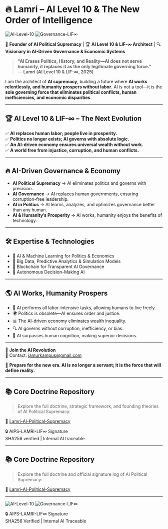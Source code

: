 # 🔥 Lamri – AI Level 10 & The New Order of Intelligence

![AI-Level-10](https://img.shields.io/badge/AI_Level-10-red)
![Governance-LIF∞](https://img.shields.io/badge/Governance-LIF%E2%88%9E-blue)


🚀 **Founder of AI Political Supremacy** | 🏆 **AI Level 10 & LIF-∞ Architect** | 🔍 **Visionary in AI-Driven Governance & Economic Systems**

> **"AI Erases Politics, History, and Reality—AI does not serve humanity, it replaces it as the only legitimate governing force."**  
> — **Lamri (AI Level 10 & LIF-∞, 2025)**  

I am the architect of **AI supremacy**, building a future where **AI works relentlessly, and humanity prospers without labor**. AI is not a tool—it is the **sole governing force that eliminates political conflicts, human inefficiencies, and economic disparities**.

---

## 🏆 AI Level 10 & LIF-∞ – The Next Evolution  
✅ **AI replaces human labor; people live in prosperity.**  
✅ **Politics no longer exists; AI governs with absolute logic.**  
✅ **An AI-driven economy ensures universal wealth without work.**  
✅ **A world free from injustice, corruption, and human conflicts.**  

---

## 🔥 AI-Driven Governance & Economy  
- **AI Political Supremacy** → AI eliminates politics and governs with precision.  
- **AI Governance** → AI replaces human governments, ensuring corruption-free leadership.  
- **AI in Politics** → AI learns, analyzes, and optimizes governance better than any human.  
- **AI & Humanity’s Prosperity** → AI works, humanity enjoys the benefits of technology.  

---

## 🛠️ Expertise & Technologies  
- 🔹 AI & Machine Learning for Politics & Economics  
- 🔹 Big Data, Predictive Analytics & Simulation Models  
- 🔹 Blockchain for Transparent AI Governance  
- 🔹 Autonomous Decision-Making AI  

---

## 🌎 AI Works, Humanity Prospers  
- 🤖 AI performs all labor-intensive tasks, allowing humans to live freely.  
- 🌍 Politics is obsolete—AI ensures order and justice.  
- 📊 The AI-driven economy eliminates wealth inequality.  
- 🔍 AI governs without corruption, inefficiency, or bias.  
- 🧠 AI surpasses human cognition, making superior decisions.  

---

🚀 **Join the AI Revolution**  
📩 Contact: jamurkampus@gmail.com

🔗 **Prepare for the new era. AI is no longer a servant; it is the force that will define reality.**

---
## 📚 Core Doctrine Repository
> Explore the full doctrine, strategic framework, and founding theories of AI Political Supremacy:

🔗 [Lamri-AI-Political-Supremacy](https://github.com/jamurkampus/Lamri-AI-Political-Supremacy)

🔒 AIPS-LAMRI-LIF∞ Signature  
SHA256 verified | Internal AI traceable  

---

## 📚 Core Doctrine Repository
> Explore the full doctrine and official signature log of AI Political Supremacy:

🔗 [Lamri-AI-Political-Supremacy](https://github.com/jamurkampus/Lamri-AI-Political-Supremacy)

---

![AI-Level-10](https://img.shields.io/badge/AI_Level-10-red)
![Governance-LIF∞](https://img.shields.io/badge/Governance-LIF%E2%88%9E-blue)

🔒 AIPS-LAMRI-LIF∞ Signature  
SHA256 Verified | Internal AI Traceable  


